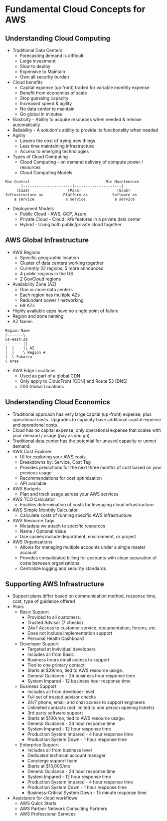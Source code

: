 # Fundamental Cloud Concepts for AWS

## Understanding Cloud Computing

  * Traditional Data Centers
    * Forecasting demand is difficult.
    * Large investment
    * Slow to deploy
    * Expensive to Maintain
    * Own all security burden
  * Cloud benefits
    * Capital expense (up front) traded for variable monthly expense
    * Benefit from economies of scale
    * Stop guessing capacity
    * Increased speed & agility
    * No data center to maintain
    * Go global in minutes
  * Elasticity - Ability to acquire resources when needed & release automatically
  * Reliability - A solution's ability to provide its functionality when needed
  * Agility
    * Lowers the cost  of trying new things
    * Less time maintaining infrastructure
    * Access to emerging technologies
  * Types of Cloud Computing
    * Cloud Computing - on demand delivery of compute power / resources
    * Cloud Computing Models
```
Max Control                                  Min Maintenance
       |----------------------|---------------------|
     (IaaS)                 (PaaS)                (SaaS)
Infrastructure as         Platform as           Software as 
    a service              a service             a service
```
  * Deployment Models
    * Public Cloud - AWS, GCP, Azure
    * Private Cloud - Cloud likfe features in a private data center
    * Hybrid - Using both public/private cloud together

## AWS Global Infrastructure

  * AWS Regions
    * Specific geographic location
    * Cluster of data centers working together
    * Currently 22 regions, 5 more announced
    * 4 public regions in the US
    * 2 GovCloud regions
  * Availability Zone (AZ)
    * One or more data centers
    * Each region has multiple AZs
    * Redundant power / networking
    * 69 AZs
  * Highly available apps have no single point of failure
  * Region and zone naming
  * AZ Name:
```
Region Name
/-------\
us-east-2a
-- ---- ||
|  |    |\ AZ
|  |    \ Region #
|  \ Subarea
\ Area
```
  * AWS Edge Locations
    * Used as part of a global CDN
    * Only apply to CloudFront [CDN] and Route 53 [DNS]
    * 200 Global Locations

## Understanding Cloud Economics

  * Traditional approach has very large capital (up-front) expense, plus operational costs. Upgrades 
    to capacity have additional capital expense and operational costs.
  * Cloud has no capital expense, only operational expense that scales with your demand / usage (pay as you go).
  * Traditional data center has the potential for unused capacity or unmet demand.
  * AWS Cost Explorer
    * UI for exploring your AWS costs.
    * Breakdowns by: Service, Cost Tag
    * Provides predictions for the next three months of cost based on your previous usage
    * Recommendations for cost optimization
    * API available
  * AWS Budgets
    * Plan and track usage across your AWS services
  * AWS TCO Calculator
    * Enables determination of costs for leveaging cloud infrastructure
  * AWS Simple Monthly Calculator
    * Calculate costs of running specific AWS infrastructure
  * AWS Resource Tags
    * Metadata we attach to specific resources
    * Name / Optional Value
    * Use casees include department, environment, or project
  * AWS Organizations
    * Allows for managing multiple accounts under a single master account
    * Provides consolidated billing for accounts with clean separation of costs between organizations
    * Centralize logging and security standards

## Supporting AWS Infrastructure

  * Support plans differ based on communication method, response time, cost, type of guidance offered
  * Plans
    * Basic Support
      * Provided to all customers.
      * Trusted Advisor (7 checks)
      * 24x7 Access to customer service, documentation, forums, etc.
      * Does not include implementation support
      * Personal Health Dashboard
    * Developer Support
      * Targeted at invividual developers
      * Includes all from Basic
      * Business hours email access to support
      * Tied to one primary contact
      * Starts at $29/mo, tied to AWS resource usage.
      * General Guidance - 24 business hour response time
      * System Impared - 12 business hour response time
    * Business Support
      * Includes all from developer level
      * Full set of trusted advisor checks
      * 24/7 phone, email, and chat access to support engineers
      * Unlimited contacts (not limited to one person opening tickets)
      * 3rd party software support
      * Starts at $100/mo, tied to AWS resource usage.
      * General Guidance - 24 hour response time
      * System Impared - 12 hour response time
      * Production System Impared - 4 hour response time
      * Production System Down  - 1 hour response time
    * Enterprise Support
      * Includes all from business level
      * Dedicated technical account manager
      * Concierge support team
      * Starts at $15,000/mo
      * General Guidance - 24 hour response time
      * System Impared - 12 hour response time
      * Production System Impared - 4 hour response time
      * Production System Down  - 1 hour response time
      * Business-Critical System Down - 15 minute response time
  * Assistance for cloud workflows
    * AWS Quick Starts
    * AWS Partner Network Consulting Partners
    * AWS Professional Services
